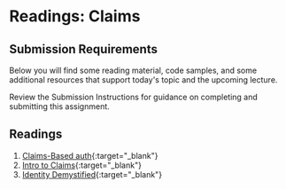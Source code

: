 # Readings: Claims

## Submission Requirements

Below you will find some reading material, code samples, and some additional resources that support today's topic and the upcoming lecture.

Review the Submission Instructions for guidance on completing and submitting this assignment.

## Readings
1. [Claims-Based auth](https://docs.microsoft.com/en-us/aspnet/core/security/authorization/claims?view=aspnetcore-2.1){:target="_blank"} 
1. [Intro to Claims](https://andrewlock.net/introduction-to-authentication-with-asp-net-core/){:target="_blank"} 
1. [Identity Demystified](https://digitalmccullough.com/posts/aspnetcore-auth-system-demystified.html){:target="_blank"}